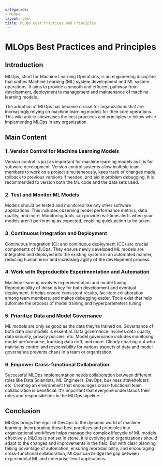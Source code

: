 ```yaml
---
categories:
- MLOps
layout: post
title: MLOps Best Practices and Principles
---
```


# MLOps Best Practices and Principles

## Introduction

MLOps, short for Machine Learning Operations, is an engineering discipline that unifies Machine Learning (ML) system development and ML system operations. It aims to provide a smooth and efficient pathway from development, deployment to management and maintenance of machine learning models.

The adoption of MLOps has become crucial for organizations that are increasingly relying on machine learning models for their core operations. This wiki article showcases the best practices and principles to follow while implementing MLOps in any organization.

## Main Content

### 1. Version Control for Machine Learning Models

Version control is just as important for machine learning models as it is for software development. Version control systems allow multiple team members to work on a project simultaneously, keep track of changes made, rollback to previous versions if needed, and aid in problem debugging. It is recommended to version both the ML code and the data sets used.

### 2. Test and Monitor ML Models

Models should be tested and monitored like any other software applications. This includes observing model performance metrics, data quality, and more. Monitoring tools can provide real-time alerts when your models aren’t performing as expected, enabling quick action to be taken.

### 3. Continuous Integration and Deployment

Continuous integration (CI) and continuous deployment (CD) are crucial components of MLOps. They ensure newly developed ML models are integrated and deployed into the existing system in an automated manner, reducing human error and increasing agility of the development process.

### 4. Work with Reproducible Experimentation and Automation

Machine learning involves experimentation and model tuning. Reproducibility of these is key for both development and eventual deployment. It helps ensure consistent results, facilitate collaboration among team members, and makes debugging easier. Tools exist that help automate the process of model training and hyperparameters tuning.

### 5. Prioritize Data and Model Governance

ML models are only as good as the data they're trained on. Governance of both data and models is essential. Data governance involves data quality, data security, privacy policies, etc. Model governance includes monitoring model performance, tracking data drift, and more. Clearly charting out who maintains control and responsibility for various aspects of data and model governance prevents chaos in a team or organization.

### 6. Empower Cross-functional Collaboration

Successful MLOps implementation needs collaboration between different roles like Data Scientists, ML Engineers, DevOps, business stakeholders etc. Creating an environment that encourages cross-functional team collaboration is beneficial. It's important that everyone understands their roles and responsibilities in the MLOps pipeline.

## Conclusion

MLOps brings the rigor of DevOps to the dynamic world of machine learning. Incorporating these best practices and principles into organizational workflows helps manage the complex lifecycle of ML models effectively. MLOps is not set in stone, it is evolving and organizations should adapt to the changes and improvements in the field. But with clear planning, taking advantage of automation, ensuring reproducibility, and encouraging cross-functional collaboration, MLOps can bridge the gap between experimental ML and enterprise-level applications.